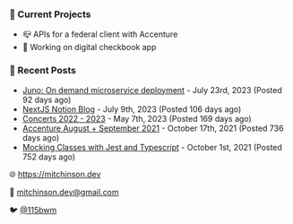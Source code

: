 ### 📌 Current Projects
- 📪 APIs for a federal client with Accenture
- 🤑 Working on digital checkbook app

### 📝 Recent Posts

- [Juno: On demand microservice deployment](https://blog.mitchinson.dev/juno) - July 23rd, 2023 (Posted 92 days ago)
- [NextJS Notion Blog](https://blog.mitchinson.dev/blog-2023) - July 9th, 2023 (Posted 106 days ago)
- [Concerts 2022 - 2023](https://blog.mitchinson.dev/concerts-2023) - May 7th, 2023 (Posted 169 days ago)
- [Accenture August + September 2021](https://blog.mitchinson.dev/pillar/aug-sep-21) - October 17th, 2021 (Posted 736 days ago)
- [Mocking Classes with Jest and Typescript](https://blog.mitchinson.dev/jest-typescript-mocks) - October 1st, 2021 (Posted 752 days ago)

🌐 https://mitchinson.dev

💌 mitchinson.dev@gmail.com

🐦 [@115bwm](https://twitter.com/115bwm)